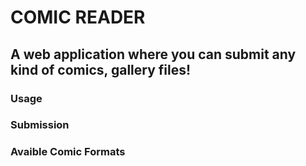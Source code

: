 # COMIC READER
## A web application where you can submit any kind of comics, gallery files! 

### Usage 

### Submission 

### Avaible Comic Formats